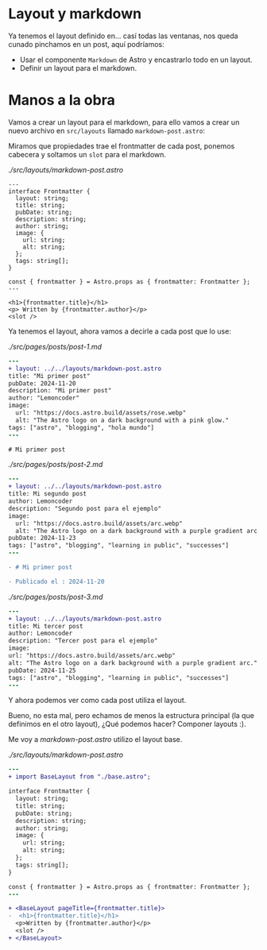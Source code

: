 # Layout y markdown

Ya tenemos el layout definido en... casí todas las ventanas, nos queda cunado pinchamos en un post, aquí podríamos:

- Usar el componente `Markdown` de Astro y encastrarlo todo en un layout.
- Definir un layout para el markdown.

# Manos a la obra

Vamos a crear un layout para el markdown, para ello vamos a crear un nuevo archivo en `src/layouts` llamado `markdown-post.astro`:

Miramos que propiedades trae el frontmatter de cada post, ponemos cabecera y soltamos un `slot` para el markdown.

_./src/layouts/markdown-post.astro_

```astro
---
interface Frontmatter {
  layout: string;
  title: string;
  pubDate: string;
  description: string;
  author: string;
  image: {
    url: string;
    alt: string;
  };
  tags: string[];
}

const { frontmatter } = Astro.props as { frontmatter: Frontmatter };
---

<h1>{frontmatter.title}</h1>
<p> Written by {frontmatter.author}</p>
<slot />
```

Ya tenemos el layout, ahora vamos a decirle a cada post que lo use:

_./src/pages/posts/post-1.md_

```diff
---
+ layout: ../../layouts/markdown-post.astro
title: "Mi primer post"
pubDate: 2024-11-20
description: "Mi primer post"
author: "Lemoncoder"
image:
  url: "https://docs.astro.build/assets/rose.webp"
  alt: "The Astro logo on a dark background with a pink glow."
tags: ["astro", "blogging", "hola mundo"]
---

# Mi primer post
```

_./src/pages/posts/post-2.md_

```diff
---
+ layout: ../../layouts/markdown-post.astro
title: Mi segundo post
author: Lemoncoder
description: "Segundo post para el ejemplo"
image:
  url: "https://docs.astro.build/assets/arc.webp"
  alt: "The Astro logo on a dark background with a purple gradient arc."
pubDate: 2024-11-23
tags: ["astro", "blogging", "learning in public", "successes"]
---

- # Mi primer post

- Publicado el : 2024-11-20
```

_./src/pages/posts/post-3.md_

```diff
---
+ layout: ../../layouts/markdown-post.astro
title: Mi tercer post
author: Lemoncoder
description: "Tercer post para el ejemplo"
image:
url: "https://docs.astro.build/assets/arc.webp"
alt: "The Astro logo on a dark background with a purple gradient arc."
pubDate: 2024-11-25
tags: ["astro", "blogging", "learning in public", "successes"]
---
```

Y ahora podemos ver como cada post utiliza el layout.

Bueno, no esta mal, pero echamos de menos la estructura principal (la que definimos en el otro layout), ¿Qué podemos hacer? Componer layouts :).

Me voy a _markdown-post.astro_ utilizo el layout base.

_./src/layouts/markdown-post.astro_

```diff
---
+ import BaseLayout from "./base.astro";

interface Frontmatter {
  layout: string;
  title: string;
  pubDate: string;
  description: string;
  author: string;
  image: {
    url: string;
    alt: string;
  };
  tags: string[];
}

const { frontmatter } = Astro.props as { frontmatter: Frontmatter };
---

+ <BaseLayout pageTitle={frontmatter.title}>
-  <h1>{frontmatter.title}</h1>
  <p>Written by {frontmatter.author}</p>
  <slot />
+ </BaseLayout>
```
